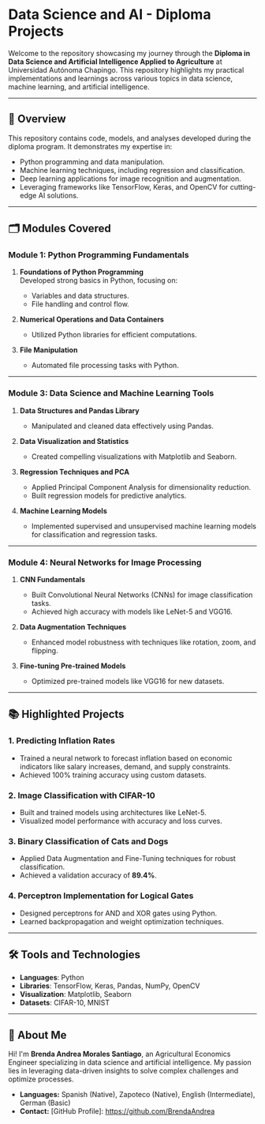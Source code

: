 # Data Science and AI - Diploma Projects

Welcome to the repository showcasing my journey through the **Diploma in Data Science and Artificial Intelligence Applied to Agriculture** at Universidad Autónoma Chapingo. This repository highlights my practical implementations and learnings across various topics in data science, machine learning, and artificial intelligence.

---

## 🌟 Overview

This repository contains code, models, and analyses developed during the diploma program. It demonstrates my expertise in:
- Python programming and data manipulation.
- Machine learning techniques, including regression and classification.
- Deep learning applications for image recognition and augmentation.
- Leveraging frameworks like TensorFlow, Keras, and OpenCV for cutting-edge AI solutions.

---

## 🗂️ Modules Covered

### Module 1: Python Programming Fundamentals
1. **Foundations of Python Programming**  
   Developed strong basics in Python, focusing on:
   - Variables and data structures.
   - File handling and control flow.

2. **Numerical Operations and Data Containers**  
   - Utilized Python libraries for efficient computations.

3. **File Manipulation**  
   - Automated file processing tasks with Python.

---

### Module 3: Data Science and Machine Learning Tools
1. **Data Structures and Pandas Library**  
   - Manipulated and cleaned data effectively using Pandas.

2. **Data Visualization and Statistics**  
   - Created compelling visualizations with Matplotlib and Seaborn.

3. **Regression Techniques and PCA**  
   - Applied Principal Component Analysis for dimensionality reduction.
   - Built regression models for predictive analytics.

4. **Machine Learning Models**  
   - Implemented supervised and unsupervised machine learning models for classification and regression tasks.

---

### Module 4: Neural Networks for Image Processing
1. **CNN Fundamentals**  
   - Built Convolutional Neural Networks (CNNs) for image classification tasks.
   - Achieved high accuracy with models like LeNet-5 and VGG16.

2. **Data Augmentation Techniques**  
   - Enhanced model robustness with techniques like rotation, zoom, and flipping.

3. **Fine-tuning Pre-trained Models**  
   - Optimized pre-trained models like VGG16 for new datasets.

---

## 📚 Highlighted Projects

### 1. **Predicting Inflation Rates**
- Trained a neural network to forecast inflation based on economic indicators like salary increases, demand, and supply constraints.
- Achieved 100% training accuracy using custom datasets.

### 2. **Image Classification with CIFAR-10**
- Built and trained models using architectures like LeNet-5.
- Visualized model performance with accuracy and loss curves.

### 3. **Binary Classification of Cats and Dogs**
- Applied Data Augmentation and Fine-Tuning techniques for robust classification.
- Achieved a validation accuracy of **89.4%**.

### 4. **Perceptron Implementation for Logical Gates**
- Designed perceptrons for AND and XOR gates using Python.
- Learned backpropagation and weight optimization techniques.

---

## 🛠️ Tools and Technologies
- **Languages**: Python
- **Libraries**: TensorFlow, Keras, Pandas, NumPy, OpenCV
- **Visualization**: Matplotlib, Seaborn
- **Datasets**: CIFAR-10, MNIST

---

## 🚀 About Me
Hi! I'm **Brenda Andrea Morales Santiago**, an Agricultural Economics Engineer specializing in data science and artificial intelligence. My passion lies in leveraging data-driven insights to solve complex challenges and optimize processes.  
- **Languages:** Spanish (Native), Zapoteco (Native), English (Intermediate), German (Basic)  
- **Contact:** [GitHub Profile]: https://github.com/BrendaAndrea
